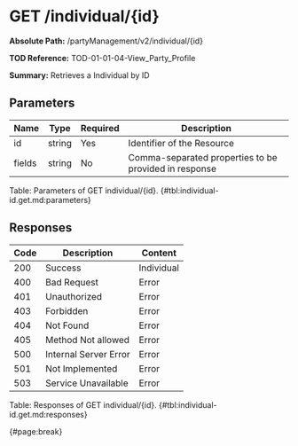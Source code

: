 <!--
    ATTENTION: This file was generated via gradle!
               Do NOT manually edit this file! Any such changes will be overwritten!
-->

# GET /individual/{id}

**Absolute Path:** /partyManagement/v2/individual/{id}

**TOD Reference:** TOD-01-01-04-View_Party_Profile

**Summary:** Retrieves a Individual by ID

## Parameters

| Name | Type | Required | Description |
| ------ | ------ | --- | ------------ |
| id | string | Yes | Identifier of the Resource |
| fields | string | No | Comma-separated properties to be provided in response |

Table: Parameters of GET individual/{id}. {#tbl:individual-id.get.md:parameters}

## Responses

| Code | Description | Content |
|------|-------------|---------|
| 200 | Success | Individual |
| 400 | Bad Request | Error |
| 401 | Unauthorized | Error |
| 403 | Forbidden | Error |
| 404 | Not Found | Error |
| 405 | Method Not allowed | Error |
| 500 | Internal Server Error | Error |
| 501 | Not Implemented | Error |
| 503 | Service Unavailable | Error |

Table: Responses of GET individual/{id}. {#tbl:individual-id.get.md:responses}

{#page:break}

